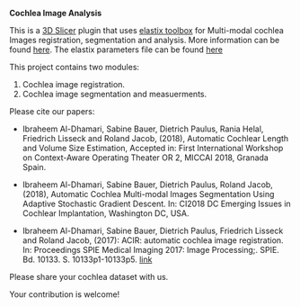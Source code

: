 **Cochlea Image Analysis**

This is a [3D Slicer](https://github.com/Slicer/Slicer) plugin that uses [elastix toolbox](https://github.com/SuperElastix/elastix) for Multi-modal cochlea Images registration, segmentation and analysis. More information can be found [here](https://mtixnat.uni-koblenz.de). The elastix parameters file can be found [here](www.github.com)

This project contains two modules:

  1. Cochlea image registration.
  2. Cochlea image segmentation and measuerments. 

Please cite our papers:
*  Ibraheem Al-Dhamari, Sabine Bauer, Dietrich Paulus, Rania Helal, Friedrich Lisseck and Roland Jacob, (2018), Automatic Cochlear Length and Volume Size Estimation, Accepted in: First  International Workshop on Context-Aware Operating Theater OR 2, MICCAI 2018, Granada Spain.     

*  Ibraheem Al-Dhamari, Sabine Bauer, Dietrich Paulus, Roland Jacob, (2018), Automatic Cochlea Multi-modal Images Segmentation Using Adaptive Stochastic Gradient Descent. In: CI2018 DC Emerging Issues in Cochlear Implantation, Washington DC, USA.

*  Ibraheem Al-Dhamari, Sabine Bauer, Dietrich Paulus, Friedrich Lisseck and Roland Jacob, (2017): ACIR: automatic cochlea image registration. In: Proceedings SPIE Medical Imaging 2017: Image Processing;. SPIE. Bd. 10133. S. 10133p1-10133p5. [link](http://spie.org/Publications/Proceedings/Paper/10.1117/12.2254396)


Please share your cochlea dataset with us. 

Your contribution is welcome! 


